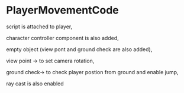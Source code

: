 # PlayerMovementCode
script is attached to player,

character controller component is also added,

empty object (view pont and ground check are also added),

view point -> to set camera rotation,

ground check-> to check player postion from ground and enable jump,

ray cast is also enabled
